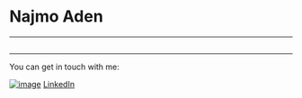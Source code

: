 # Najmo Aden
---
##
---

You can get in touch with me:

[![image](https://img.shields.io/badge/-Stack_Overflow-F58025)](https://stackoverflow.com/users/16222879/najmo-aden) [LinkedIn](https://www.linkedin.com/in/najmoaden/)
<!---
najmoaden/najmoaden is a ✨ special ✨ repository because its `README.md` (this file) appears on your GitHub profile.
You can click the Preview link to take a look at your changes.
--->
